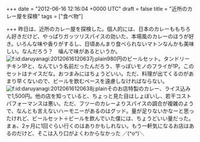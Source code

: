 
+++
date = "2012-06-16 12:16:04 +0000 UTC"
draft = false
title = "近所のカレー屋を探検"
tags = ["食べ物"]

+++
昨日は、近所のカレー屋を探検した。個人的には、日本のカレーももちろん好きだけど、やっぱりガッツリスパイスの効いた、本場風のカレーのほうが好き。いろんな味や香りがするし、日頃あんまり食べられないマトンなんかも美味しい。なんだろう？　噛んで味があるというか。<img src="http://cdn-ak.f.st-hatena.com/images/fotolife/d/daruyanagi/20120616/20120616120637.jpg" alt="f:id:daruyanagi:20120616120637j:plain" title="f:id:daruyanagi:20120616120637j:plain" class="hatena-fotolife"/>980円のビールセット。タンドリーチキン1Pと、なんていう名前だったんだろう、芋っぽいモノのフライが1P。このセットはナイスだな。おつまみにはちょうどいい。ただ、料理が出てくるのがあまり早くないので、ビールを飲むペースを遠慮しなければならない。<img src="http://cdn-ak.f.st-hatena.com/images/fotolife/d/daruyanagi/20120616/20120616120638.jpg" alt="f:id:daruyanagi:20120616120638j:plain" title="f:id:daruyanagi:20120616120638j:plain" class="hatena-fotolife"/>そのお店特製のカレー、ライス込みで1,500円。他の店を知っていると、ちょっと見た目はしょぼいし、若干コストパフォーマンスは悪い。ただ、フツーのカレーよりスパイスの調合が複雑のようで、なんとも言えないハーモニーがあるのはグッド。量が足りないかなーと思ったけれど、ビールセット＋ビールを飲んでいた僕には、ちょうどいい量だった。まぁ、2ヶ月に1回ぐらい行くのはありかもしれない。もう一軒気になるお店はあるのだけど、そこは入り口がよくわからなかった ／(^o^)＼


